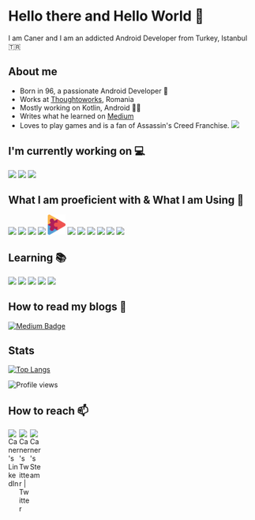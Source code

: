 # Hello there and Hello World 👋

I am Caner and I am an addicted Android Developer from Turkey, Istanbul 🇹🇷

## About me

- Born in 96, a passionate Android Developer 📱
- Works at [Thoughtoworks](https://www.linkedin.com/company/thoughtworks/mycompany/verification/), Romania
- Mostly working on Kotlin, Android 👨‍💻
- Writes what he learned on [Medium](https://medium.com/@gurescaner)
- Loves to play games and is a fan of Assassin's Creed Franchise. <img src="https://p1.hiclipart.com/preview/880/768/54/logo-of-masyaf-assassin-s-creed-assassin-s-creed-logo-png-clipart.jpg" width="36" /> 


## I'm currently working on 💻

<code><img src="https://www.vectorlogo.zone/logos/kotlinlang/kotlinlang-ar21.svg"></code>
<code><img src="https://www.vectorlogo.zone/logos/android/android-ar21.svg"></code>
<code><img src="https://www.vectorlogo.zone/logos/java/java-ar21.svg"></code>

## What I am proeficient with & What I am Using 🧠
<img src="https://www.vectorlogo.zone/logos/android/android-icon.svg" width="36" />  <img 
src="https://www.vectorlogo.zone/logos/kotlinlang/kotlinlang-icon.svg"  width="36" /> <img 
src="https://www.vectorlogo.zone/logos/java/java-icon.svg"  width="36" />  <img 
src="https://www.vectorlogo.zone/logos/git-scm/git-scm-icon.svg"  width="36" />  <img
src="https://raw.githubusercontent.com/Hendriyawan/OfflineMP3/master/exoplayer.png" width="36"/> <img
src="https://miro.medium.com/max/1400/1*F8y1zUB-WjSqaWL6CIp0nw.png" width="84" />  <img 
src="https://upload.wikimedia.org/wikipedia/commons/thumb/c/c7/Google_Material_Design_Logo.svg/1024px-Google_Material_Design_Logo.svg.png"  width="36" /> <img 
src="https://www.vectorlogo.zone/logos/gradle/gradle-icon.svg"  width="36" />  <img 
src="https://www.vectorlogo.zone/logos/getpostman/getpostman-icon.svg"  width="36" /> <img 
src="https://api.nuget.org/v3-flatcontainer/karamunting.androidx.bumptech.glide.disklrucache/4.10.0-preview01/icon"  width="36" /> <img 
src="https://raw.githubusercontent.com/irontec/android-mvvm-example/master/logo.png"  width="36" /> 


## Learning 📚
<code><img height="50" src="https://www.vectorlogo.zone/logos/kotlinlang/kotlinlang-ar21.svg"></code>
<code><img height="50" src="https://3.bp.blogspot.com/-e2YZvW-tLtU/WvQfZehnE_I/AAAAAAAARZw/_SyZiSQ7VNcC3EhBqBiEXOs6Rrt5NZnbACK4BGAYYCw/s1600/Screenshot%2Bat%2BMay%2B10%2B15-58-29.png"></code>
<code><img height="50" src="https://i0.wp.com/blog.fossasia.org/wp-content/uploads/2017/06/30_rxjava.png?fit=840%2C400&ssl=1"></code>
<code><img height="50" src="https://raw.githubusercontent.com/irontec/android-mvvm-example/master/logo.png"></code>
<code><img height="50" src="https://miro.medium.com/max/800/1*hOir8SBFtIAHTng6F-VxIA.png"></code>

## How to read my blogs 📑

[![Medium Badge](https://img.shields.io/badge/CanerGURES-Medium-blue?style=for-the-badge&logo=medium)](https://medium.com/@gurescaner)

## Stats

[![Top Langs](https://github-readme-stats.vercel.app/api/top-langs/?username=CanerGures&layout=compact&text_color=daf7dc&bg_color=151515&hide=css,html,php)](https://github.com/anuraghazra/github-readme-stats)

![Profile views](https://gpvc.arturio.dev/CanerGures) 

## How to reach 📫

<a href="https://www.linkedin.com/in/canergures/">
  <img align="left" alt="Caner's LinkedIn" width="22px" src="https://cdn.jsdelivr.net/npm/simple-icons@v3/icons/linkedin.svg" />
</a>
<a href="https://twitter.com/CanerGrs">
  <img align="left" alt="Caner's Twitter | Twitter" width="22px" src="https://cdn.jsdelivr.net/npm/simple-icons@v3/icons/twitter.svg" />
</a>
<a href="https://steamcommunity.com/profiles/76561198014887463">
  <img align="left" alt="Caner's Steam" width="22px" src="https://cdn.jsdelivr.net/npm/simple-icons@3.9.0/icons/steam.svg" />
</a>
